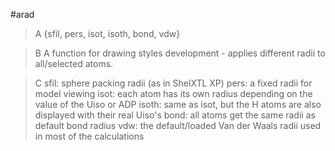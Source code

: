 #arad

>A {sfil, pers, isot, isoth, bond, vdw}

>B A function for drawing styles development - applies different radii to all/selected atoms.

>C sfil: sphere packing radii (as in ShelXTL XP)
pers: a fixed radii for model viewing
isot: each atom has its own radius depending on the value of the Uiso or ADP
isoth: same as isot, but the H atoms are also displayed with their real Uiso's
bond: all atoms get the same radii as default bond radius
vdw: the default/loaded Van der Waals radii used in most of the calculations
